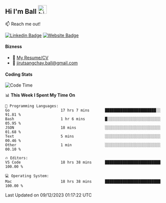## Hi I'm Ball <img src="https://user-images.githubusercontent.com/1303154/88677602-1635ba80-d120-11ea-84d8-d263ba5fc3c0.gif" width="28px" height="28px" alt="hi">
 
:mailbox: Reach me out!

[![Linkedin Badge](https://img.shields.io/badge/-Jirut-0e76a8?style=flat&labelColor=0e76a8&logo=linkedin&logoColor=white)](https://www.linkedin.com/in/jirut-sangchay-338370251)
[![Website Badge](https://img.shields.io/badge/Website-184aa8?logo=website&logoColor=)](https://resume-jirut.web.app)

<!-- TODO: Add last video link -->
#### Bizness
- :paperclip: [My Resume/CV](https://github.com/Jirut01/Jirut01/blob/main/resume_jirut.pdf)
- :email: jirutsangchay.ball@gmail.com

#### Coding Stats


<!--START_SECTION:waka-->
![Code Time](http://img.shields.io/badge/Code%20Time-596%20hrs%2013%20mins-blue)

📊 **This Week I Spent My Time On** 

```text
💬 Programming Languages: 
Go                       17 hrs 7 mins       ███████████████████████░░   91.81 % 
Bash                     1 hr 6 mins         █░░░░░░░░░░░░░░░░░░░░░░░░   05.95 % 
JSON                     18 mins             ░░░░░░░░░░░░░░░░░░░░░░░░░   01.68 % 
Text                     5 mins              ░░░░░░░░░░░░░░░░░░░░░░░░░   00.46 % 
Other                    1 min               ░░░░░░░░░░░░░░░░░░░░░░░░░   00.10 % 

🔥 Editors: 
VS Code                  18 hrs 38 mins      █████████████████████████   100.00 % 

💻 Operating System: 
Mac                      18 hrs 38 mins      █████████████████████████   100.00 % 
```


 Last Updated on 09/12/2023 01:17:22 UTC
<!--END_SECTION:waka-->
